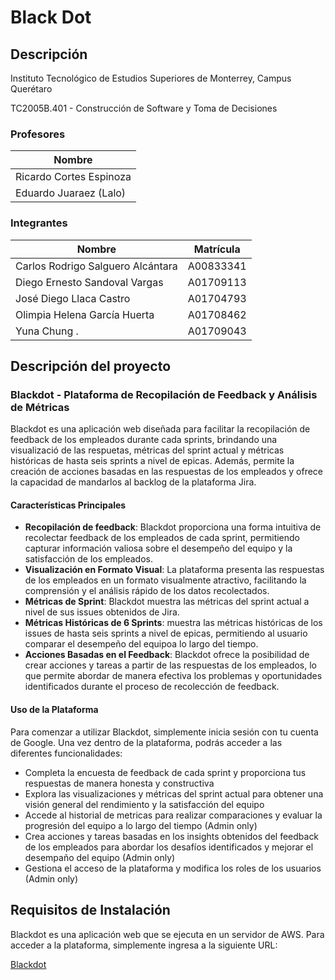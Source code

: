 # Black Dot

## Descripción

Instituto Tecnológico de Estudios Superiores de Monterrey, Campus Querétaro

TC2005B.401 - Construcción de Software y Toma de Decisiones

### Profesores

| Nombre                  |
| ----------------------- |
| Ricardo Cortes Espinoza |
| Eduardo Juaraez (Lalo)  |

### Integrantes

| Nombre                            | Matrícula |
| --------------------------------- | --------- |
| Carlos Rodrigo Salguero Alcántara | A00833341 |
| Diego Ernesto Sandoval Vargas     | A01709113 |
| José Diego Llaca Castro           | A01704793 |
| Olimpia Helena García Huerta      | A01708462 |
| Yuna Chung .                      | A01709043 |

## Descripción del proyecto

### Blackdot - Plataforma de Recopilación de Feedback y Análisis de Métricas

Blackdot es una aplicación web diseñada para facilitar la recopilación de feedback de
los empleados durante cada sprints, brindando una visualizació de las respuetas,
métricas del sprint actual y métricas históricas de hasta seis sprints a nivel de
epicas. Además, permite la creación de acciones basadas en las respuestas de
los empleados y ofrece la capacidad de mandarlos al backlog de la plataforma Jira.

#### Características Principales

- **Recopilación de feedback**: Blackdot proporciona una forma intuitiva de recolectar
  feedback de los empleados de cada sprint, permitiendo capturar información valiosa
  sobre el desempeño del equipo y la satisfacción de los empleados.
- **Visualización en Formato Visual**: La plataforma presenta las respuestas de los
  empleados en un formato visualmente atractivo, facilitando la comprensión y el
  análisis rápido de los datos recolectados.
- **Métricas de Sprint**: Blackdot muestra las métricas del sprint actual a nivel de
  sus issues obtenidos de Jira.
- **Métricas Históricas de 6 Sprints**: muestra las métricas históricas de los issues
  de hasta seis sprints a nivel de epicas, permitiendo al usuario comparar el desempeño
  del equipoa lo largo del tiempo.
- **Acciones Basadas en el Feedback**: Blackdot ofrece la posibilidad de crear acciones
  y tareas a partir de las respuestas de los empleados, lo que permite abordar de manera
  efectiva los problemas y oportunidades identificados durante el proceso de recolección
  de feedback.

#### Uso de la Plataforma

Para comenzar a utilizar Blackdot, simplemente inicia sesión con tu cuenta de Google.
Una vez dentro de la plataforma, podrás acceder a las diferentes funcionalidades:

- Completa la encuesta de feedback de cada sprint y proporciona tus respuestas de manera honesta y constructiva
- Explora las visualizaciones y métricas del sprint actual para obtener una visión general del rendimiento y la satisfacción del equipo
- Accede al historial de metricas para realizar comparaciones y evaluar la progresión del equipo a lo largo del tiempo (Admin only)
- Crea acciones y tareas basadas en los insights obtenidos del feedback de los
  empleados para abordar los desafíos identificados y mejorar el desempaño del equipo (Admin only)
- Gestiona el acceso de la plataforma y modifica los roles de los usuarios (Admin only)

## Requisitos de Instalación

Blackdot es una aplicación web que se ejecuta en un servidor de AWS. Para acceder a la
plataforma, simplemente ingresa a la siguiente URL:

[Blackdot](https://padawan-0.laing.mx/auth)
